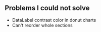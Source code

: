 ## Problems I could not solve

- DataLabel contrast color in donut charts
- Can't reorder whole sections